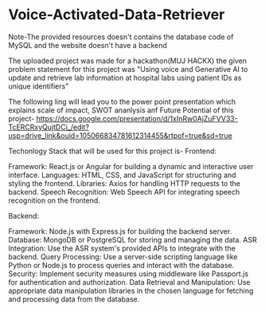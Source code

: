 # Voice-Activated-Data-Retriever
Note-The provided resources doesn't contains the database code of MySQL and the website doesn't have a backend

The uploaded project was made for a hackathon(MUJ HACKX) the given problem statement for this project was 
"Using voice and Generative AI to update and retrieve lab information at hospital labs using patient IDs as unique identifiers"

The following ling will lead you to the power point presentation which explains scale of impact, SWOT ananlysis anf Future Potential of this project-
https://docs.google.com/presentation/d/1xInRw0AjZuFVV33-TcERCRxyQujtDCi_/edit?usp=drive_link&ouid=105066834781612314455&rtpof=true&sd=true

Techonlogy Stack that will be used for this project is-
Frontend:

Framework: React.js or Angular for building a dynamic and interactive user interface.
Languages: HTML, CSS, and JavaScript for structuring and styling the frontend.
Libraries: Axios for handling HTTP requests to the backend.
Speech Recognition: Web Speech API for integrating speech recognition on the frontend.

Backend:

Framework: Node.js with Express.js for building the backend server.
Database: MongoDB or PostgreSQL for storing and managing the data.
ASR Integration: Use the ASR system's provided APIs to integrate with the backend.
Query Processing: Use a server-side scripting language like Python or Node.js to process queries and interact with the database.
Security: Implement security measures using middleware like Passport.js for authentication and authorization.
Data Retrieval and Manipulation: Use appropriate data manipulation libraries in the chosen language for fetching and processing data from the database.
